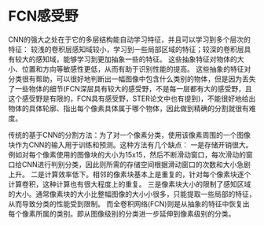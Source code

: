 # FCN感受野
CNN的强大之处在于它的多层结构能自动学习特征，并且可以学习到多个层次的特征：
较浅的卷积层感知域较小，学习到一些局部区域的特征；较深的卷积层具有较大的感知域，能够学习到更加抽象一些的特征。
这些抽象特征对物体的大小、位置和方向等敏感性更低，从而有助于识别性能的提高。
这些抽象的特征对分类很有帮助，可以很好地判断出一幅图像中包含什么类别的物体，但是因为丢失了一些物体的细节(FCN深层具有较大的感受野，不是每一层都有大的感受野，且这个感受野是有限的，FCN具有感受野，STER论文中也有提到)，不能很好地给出物体的具体轮廓、指出每个像素具体属于哪个物体，因此做到精确的分割就很有难度。

传统的基于CNN的分割方法：为了对一个像素分类，使用该像素周围的一个图像块作为CNN的输入用于训练和预测。这种方法有几个缺点：
一是存储开销很大。
例如对每个像素使用的图像块的大小为15x15，然后不断滑动窗口，每次滑动的窗口给CNN进行判别分类，因此则所需的存储空间根据滑动窗口的次数和大小急剧上升。
二是计算效率低下。相邻的像素块基本上是重复的，针对每个像素块逐个计算卷积，这种计算也有很大程度上的重复。
三是像素块大小的限制了感知区域的大小。通常像素块的大小比整幅图像的大小小很多，只能提取一些局部的特征，从而导致分类的性能受到限制。
而全卷积网络(FCN)则是从抽象的特征中恢复出每个像素所属的类别。即从图像级别的分类进一步延伸到像素级别的分类。


